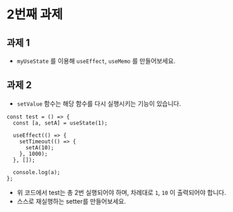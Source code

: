 2번째 과제
====

과제 1
----
* `myUseState` 를 이용해 `useEffect`, `useMemo` 를 만들어보세요.

과제 2
----
* `setValue` 함수는 해당 함수를 다시 실행시키는 기능이 있습니다.

```tsx
const test = () => {
  const [a, setA] = useState(1);
  
  useEffect(() => {
    setTimeout(() => {
      setA(10);
    }, 1000);
  }, []);
  
  console.log(a);
};
```
* 위 코드에서 test는 총 2번 실행되어야 하며, 차례대로 `1`, `10` 이 출력되어야 합니다.
* 스스로 재실행하는 setter를 만들어보세요.
